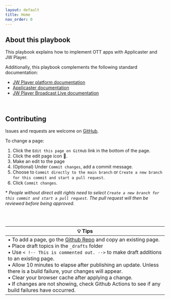 ```yaml
---
layout: default
title: Home
nav_order: 0
---
```

## About this playbook
This playbook explains how to implement OTT apps with Applicaster and JW Player.

Additionally, this playbook complements the following standard documentation:
- [JW Player platform documentation](https://jwplayer.github.io/applicaster-docs/reference/jw-docs.html) 
- [Applicaster documentation](https://jwplayer.github.io/applicaster-docs/reference/applicaster-docs.html)
- <a href="https://docs.vualto.com/en/latest/" target="_blank">JW Player Broadcast Live documentation</a>

<br />

## Contributing
Issues and requests are welcome on [GitHub](https://github.com/jwplayer/applicaster-docs).

To change a page:
1. Click the `Edit this page on GitHub` link in the bottom of the page.
2. Click the edit page icon 🧷.
3. Make an edit to the page
4. (Optional) Under `Commit changes`, add a commit message.
5. Choose to `Commit directly to the main branch` or `Create a new branch for this commit and start a pull request`.
6. Click `Commit changes`.

\* *People without direct edit rights need to select `Create a new branch for this commit and start a pull request`. The pull request will then be reviewed before being approved.*

<br />
<br />

| 💡 **Tips** |
|--- |
| &bull; To add a page, go the [Github Repo](https://github.com/jwplayer/applicaster-docs) and copy an existing page.<br />&bull; Place draft topics in the `_drafts` folder<br />&bull; Use `< !-- This is commented out. -->` to make draft additions to an existing page.<br />&bull; Allow 10 minutes to elapse after publishing an update. Unless there is a build failure, your changes will appear.<br />&bull; Clear your browser cache after applying a change.<br />&bull; If changes are not showing, check Github Actions to see if any build failures have occurred. |
